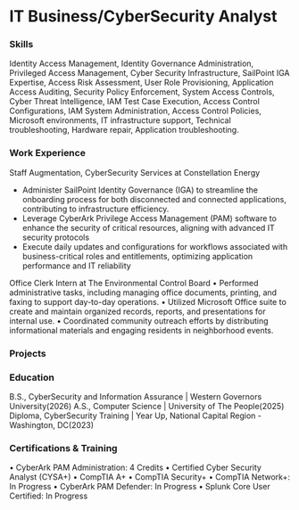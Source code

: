 # IT Business/CyberSecurity Analyst

### Skills
Identity Access Management, Identity Governance Administration, Privileged Access Management, Cyber Security Infrastructure,
SailPoint IGA Expertise, Access Risk Assessment, User Role Provisioning, Application Access Auditing, Security Policy Enforcement,
System Access Controls, Cyber Threat Intelligence, IAM Test Case Execution, Access Control Configurations, IAM System
Administration, Access Control Policies, Microsoft environments, IT infrastructure support, Technical troubleshooting, Hardware repair,
Application troubleshooting.

### Work Experience

Staff Augmentation, CyberSecurity Services at Constellation Energy
- Administer SailPoint Identity Governance (IGA) to streamline the onboarding process for both disconnected and connected applications, contributing to infrastructure efficiency.
- Leverage CyberArk Privilege Access Management (PAM) software to enhance the security of critical resources, aligning with advanced IT security protocols
- Execute daily updates and configurations for workflows associated with business-critical roles and entitlements, optimizing application performance and IT reliability

Office Clerk Intern at The Environmental Control Board
• Performed administrative tasks, including managing office documents, printing, and faxing to support day-to-day operations.
• Utilized Microsoft Office suite to create and maintain organized records, reports, and presentations for internal use.
• Coordinated community outreach efforts by distributing informational materials and engaging residents in neighborhood events.

### Projects

### Education
B.S., CyberSecurity and Information Assurance | Western Governors University(2026)
A.S., Computer Science | University of The People(2025)
Diploma, CyberSecurity Training | Year Up, National Capital Region - Washington, DC(2023)

### Certifications & Training
• CyberArk PAM Administration: 4 Credits
• Certified Cyber Security Analyst (CYSA+)
• CompTIA A+
• CompTIA Security+
• CompTIA Network+: In Progress
• CyberArk PAM Defender: In Progress
• Splunk Core User Certified: In Progress


